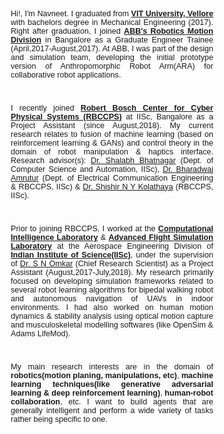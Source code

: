 <main class="content" role="main" style="padding-left: 90px; padding-right:90px; font-size: 90%; font-family: 'Merriweather', 'Hiragino Sans GB', 'Microsoft YaHei', 'WenQuanYi Micro Hei',sans-serif">

<p style="text-align:justify">
Hi!, I'm Navneet. I graduated from <strong><a href="http://www.vit.ac.in/" class="md-link">VIT University, Vellore</a></strong> with bachelors degree in Mechanical Engineering (2017). Right after graduation, I joined <strong><a href="https://new.abb.com/products/robotics" class="md-link">ABB's Robotics Motion Division</a></strong> in Bangalore as a Graduate Engineer Trainee (April,2017-August,2017). At ABB, I was part of the design and simulation team, developing the initial prototype version of Anthropomorphic Robot Arm(ARA) for collaborative robot applications.</p>  
<br>
<p style="text-align:justify">
I recently joined <strong><a href="http://www.rbccps.org/" class="md-link">Robert Bosch Center for Cyber Physical Systems (RBCCPS)</a></strong> at IISc, Bangalore as a Project Assistant (since August,2018). My current research relates to fusion of machine learning (based on reinforcement learning & GANs) and control theory in the domain of robot manipulation & haptics interface. Research advisor(s): <a href="https://drona.csa.iisc.ac.in/~shalabh/" class="md-link"> Dr. Shalabh Bhatnagar</a> (Dept. of Computer Science and Automation, IISc), <a href="http://www.cense.iisc.ac.in/bharadwaj-amrutur" class="md-link">Dr. Bharadwaj Amrutur</a> (Dept. of Electrical Communication Engineering & RBCCPS, IISc) & <a href="https://shishirny.github.io/" class="md-link">Dr. Shishir N Y Kolathaya</a> (RBCCPS, IISc).
</p>
<br>
<p style="text-align:justify">
Prior to joining RBCCPS, I worked at the <strong><a href="https://sites.google.com/site/compintellab/home" class="md-link">Computational Intelligence Laboratory</a></strong> & <strong><a href="https://sites.google.com/site/compintellab/home/uavla" class="md-link">Advanced Flight Simulation Laboratory</a></strong> at the Aerospace Engineering Division of <strong><a href="https://iisc.ac.in/" class="md-link">Indian Institute of Science(IISc)</a></strong>, under the supervision of <a href="http://www.aero.iisc.ernet.in/people/s-n-omkar/" class="md-link">Dr. S N Omkar</a> (Chief Research Scientist) as a Project Assistant (August,2017-July,2018). My research primarily focused on developing simulation frameworks related to several robot learning algorithms for bipedal walking robot and autonomous navigation of UAVs in indoor environments. I had also worked on human motion dynamics & stability analysis using optical motion capture and musculoskeletal modelling softwares (like OpenSim & Adams LifeMod).</p>   
<br>
<p style="text-align:justify">My main research interests are in the domain of <strong>robotics(motion planing, manipulations, etc)</strong>, <strong>machine learning techniques(like generative adversarial learning & deep reinforcement learning)</strong>, <strong>human-robot collaboration</strong>, etc. I want to build agents that are generally intelligent and perform a wide variety of tasks rather being specific to one.</p>  
<br>

</main>